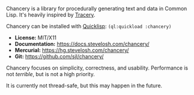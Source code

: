 Chancery is a library for procedurally generating text and data in Common
Lisp.  It's heavily inspired by [Tracery][].

Chancery can be installed with [Quicklisp][]: `(ql:quickload :chancery)`

* **License:** MIT/X11
* **Documentation:** <https://docs.stevelosh.com/chancery/>
* **Mercurial:** <https://hg.stevelosh.com/chancery/>
* **Git:** <https://github.com/sjl/chancery/>

Chancery focuses on simplicity, correctness, and usability.  Performance is not
*terrible*, but is not a high priority.

It is currently not thread-safe, but this may happen in the future.

[Tracery]: http://tracery.io/
[quicklisp]: https://quicklisp.org/
